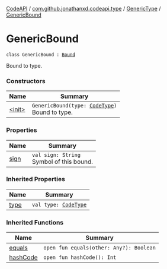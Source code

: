 [CodeAPI](../../../index.md) / [com.github.jonathanxd.codeapi.type](../../index.md) / [GenericType](../index.md) / [GenericBound](.)

# GenericBound

`class GenericBound : `[`Bound`](../-bound/index.md)

Bound to type.

### Constructors

| Name | Summary |
|---|---|
| [&lt;init&gt;](-init-.md) | `GenericBound(type: `[`CodeType`](../../-code-type/index.md)`)`<br>Bound to type. |

### Properties

| Name | Summary |
|---|---|
| [sign](sign.md) | `val sign: String`<br>Symbol of this bound. |

### Inherited Properties

| Name | Summary |
|---|---|
| [type](../-bound/type.md) | `val type: `[`CodeType`](../../-code-type/index.md) |

### Inherited Functions

| Name | Summary |
|---|---|
| [equals](../-bound/equals.md) | `open fun equals(other: Any?): Boolean` |
| [hashCode](../-bound/hash-code.md) | `open fun hashCode(): Int` |
